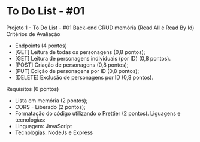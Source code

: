 # To Do List - #01

Projeto 1 - To Do List - #01
Back-end CRUD memória (Read All e Read By Id)
Critérios de Avaliação
- Endpoints (4 pontos)
- [GET] Leitura de todas os personagens (0,8 pontos);
- [GET] Leitura de personagens individuais (por ID) (0,8 pontos).
- [POST] Criação de personagens (0,8 pontos);
- [PUT] Edição de personagens por ID (0,8 pontos);
- [DELETE] Exclusão de personagens por ID (0,8 pontos).

Requisitos (6 pontos)
- Lista em memória (2 pontos);
- CORS - Liberado (2 pontos);
- Formatação do código utilizando o Prettier (2 pontos).
Liguagens e tecnologias:
- Linguagem: JavaScript
- Tecnologias: NodeJs e Express
